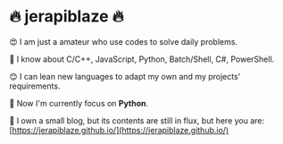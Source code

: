 # 🔥 jerapiblaze 🔥

😍 I am just a amateur who use codes to solve daily problems.

📗 I know about C/C++, JavaScript, Python, Batch/Shell, C#, PowerShell. 

😊 I can lean new languages to adapt my own and my projects' requirements.

🐍 Now I'm currently focus on **Python**.

🔗 I own a small blog, but its contents are still in flux, but here you are: [https://jerapiblaze.github.io/](https://jerapiblaze.github.io/)

<!---
jerapiblaze/jerapiblaze is a ✨ special ✨ repository because its `README.md` (this file) appears on your GitHub profile.
You can click the Preview link to take a look at your changes.
--->

